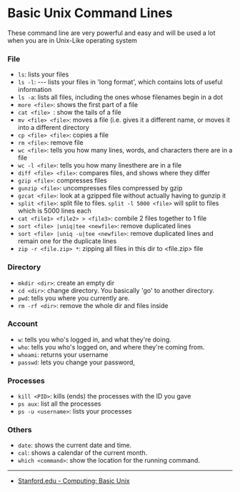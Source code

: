 # Basic Unix Command Lines

These command line are very powerful and easy and will be used a lot when you are in Unix-Like operating system

### File
* `ls`: lists your files 
* `ls -l`:  --- lists your files in 'long format', which contains lots of useful information
* `ls -a`: lists all files, including the ones whose filenames begin in a dot
* `more <file>`: shows the first part of a file
* `cat <file> `: show the tails of a file
* `mv <file> <file>`: moves a file (i.e. gives it a different name, or moves it into a different directory
* `cp <file> <file>`: copies a file
* `rm <file>`: remove file
* `wc <file>`: tells you how many lines, words, and characters there are in a file
* `wc -l <file>`: tells you how many linesthere are in a file
* `diff <file> <file>`: compares files, and shows where they differ
* `gzip <file>`: compresses files
* `gunzip <file>`: uncompresses files compressed by gzip
* `gzcat <file>`: look at a gzipped file without actually having to gunzip it 
* `split <file>`: split file to files. `split -l 5000 <file>` will split to files which is 5000 lines each 
* `cat <file1> <file2> > <file3>`: combile 2 files together to 1 file
* `sort <file> |uniq|tee <newfile>`: remove duplicated lines
* `sort <file> |uniq -u|tee <newfile>`: remove duplicated lines and remain one for the duplicate lines
* `zip -r <file.zip> *`: zipping all files in this dir to <file.zip> file
### Directory
* `mkdir <dir>`: create an empty dir
* `cd <dir>`: change directory. You basically 'go' to another directory.
* `pwd`: tells you where you currently are.
* `rm -rf <dir>`: remove the whole dir and files inside

### Account
* `w`: tells you who's logged in, and what they're doing. 
* `who`: tells you who's logged on, and where they're coming from.
* `whoami`: returns your username
* `passwd`: lets you change your password,

### Processes
* `kill <PID>`:  kills (ends) the processes with the ID you gave 
* `ps aux`: list all the processes
* `ps -u <username>`: lists your processes

### Others
* `date`: shows the current date and time.
* `cal`: shows a calendar of the current month.
* `which <command>`: show the location for the running command. 
---
* [Stanford.edu - Computing: Basic Unix](http://mally.stanford.edu/~sr/computing/basic-unix.html) 